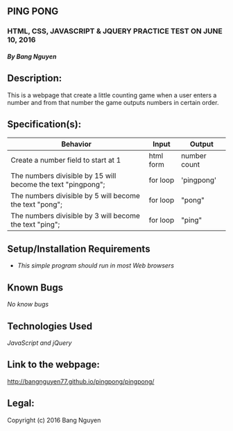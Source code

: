 ## PING PONG

### HTML, CSS, JAVASCRIPT & JQUERY PRACTICE TEST ON JUNE 10, 2016

##### By Bang Nguyen

## Description:
This is a webpage that create a little counting game when a user enters a number and from that number the game outputs numbers in certain order.

## Specification(s):
Behavior                |  Input        | Output
------------------------| ------------- | -------------
Create a number field to start at 1 | html form | number count
The numbers divisible by 15 will become the text "pingpong";| for loop | 'pingpong'
The numbers divisible by 5 will become the text "pong";| for loop | "pong"
The numbers divisible by 3 will become the text "ping";| for loop | "ping"

## Setup/Installation Requirements

* _This simple program should run in most Web browsers_

## Known Bugs

_No know bugs_

## Technologies Used

_JavaScript and jQuery_

## Link to the webpage:
http://bangnguyen77.github.io/pingpong/pingpong/

## Legal:
Copyright (c) 2016 Bang Nguyen

